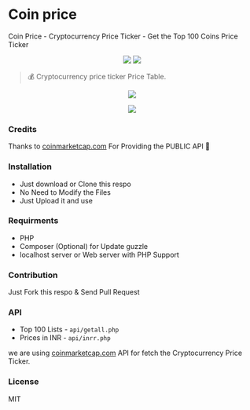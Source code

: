 # Coin price

Coin Price - Cryptocurrency Price Ticker - Get the Top 100 Coins Price Ticker

<p align=center>
<a target="_blank" href="http://docs.guzzlephp.org/en/stable/" title="Guzzle"><img src="https://img.shields.io/badge/PHP-Guzzle-green.svg"></a>
<a target="_blank" href="https://github.com/mskian/coinprice/blob/master/LICENSE" title="License: GPL"><img src="https://img.shields.io/badge/License-MIT-yellowgreen.svg"></a>
</p>  

> 💰 Cryptocurrency price ticker Price Table.


<p align=center>
<img src="https://raw.githubusercontent.com/mskian/coinprice/master/coin-price-demopic1.png">
</p>

<p align=center>
<img src="https://raw.githubusercontent.com/mskian/coinprice/master/coin-price-demopic2.png">
</p>


### Credits

Thanks to [coinmarketcap.com](https://coinmarketcap.com/) For Providing the PUBLIC API 💯

### Installation

- Just download or Clone this respo
- No Need to Modify the Files
- Just Upload it and use


### Requirments

- PHP
- Composer (Optional) for Update guzzle
- localhost server or Web server with PHP Support


### Contribution

Just Fork this respo & Send Pull Request

### API

- Top 100 Lists - `api/getall.php`
- Prices in INR - `api/inrr.php`

we are using [coinmarketcap.com](https://coinmarketcap.com/api/) API for fetch the Cryptocurrency Price Ticker.


### License

MIT

